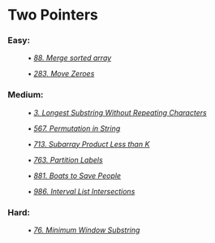 # Two Pointers

### Easy:

&nbsp; &nbsp; &nbsp; &nbsp; &nbsp; • *[88. Merge sorted array](MergeSortedArray88/)*

&nbsp; &nbsp; &nbsp; &nbsp; &nbsp; • *[283. Move Zeroes](MoveZeroes283/)*

### Medium:

&nbsp; &nbsp; &nbsp; &nbsp; &nbsp; • *[3. Longest Substring Without Repeating Characters](LongestSubstringWithoutRepeatingCharacters3/)*

&nbsp; &nbsp; &nbsp; &nbsp; &nbsp; • *[567. Permutation in String](PermutationInString567/)*

&nbsp; &nbsp; &nbsp; &nbsp; &nbsp; • *[713. Subarray Product Less than K](SubarrayProductLessThanK713/)*

&nbsp; &nbsp; &nbsp; &nbsp; &nbsp; • *[763. Partition Labels](PartitionLabels763/)*

&nbsp; &nbsp; &nbsp; &nbsp; &nbsp; • *[881. Boats to Save People](BoatsToSavePeople881/)*

&nbsp; &nbsp; &nbsp; &nbsp; &nbsp; • *[986. Interval List Intersections](IntervalListIntersections986/)*

### Hard:
&nbsp; &nbsp; &nbsp; &nbsp; &nbsp; • *[76. Minimum Window Substring](MinimumWindowSubstring76/)*

